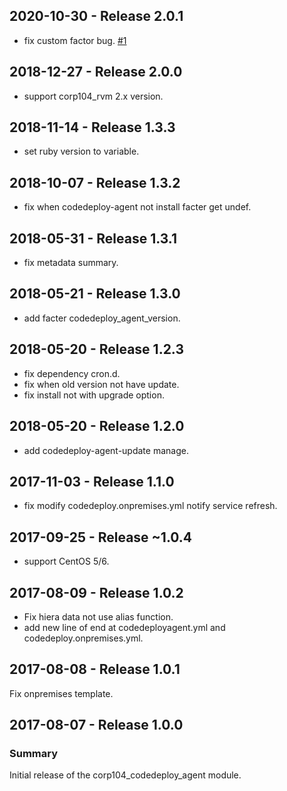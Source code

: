 ## 2020-10-30 - Release 2.0.1

  - fix custom factor bug. [#1](https://github.com/104corp/puppet-corp104_codedeploy_agent/issues/1)

## 2018-12-27 - Release 2.0.0

  - support corp104_rvm 2.x version.

## 2018-11-14 - Release 1.3.3

  - set ruby version to variable.

## 2018-10-07 - Release 1.3.2

  - fix when codedeploy-agent not install facter get undef.

## 2018-05-31 - Release 1.3.1

  - fix metadata summary.

## 2018-05-21 - Release 1.3.0

  - add facter codedeploy_agent_version.

## 2018-05-20 - Release 1.2.3

  - fix dependency cron.d.
  - fix when old version not have update.
  - fix install not with upgrade option.

## 2018-05-20 - Release 1.2.0

  - add codedeploy-agent-update manage.

## 2017-11-03 - Release 1.1.0

  - fix modify codedeploy.onpremises.yml notify service refresh.

## 2017-09-25 - Release ~1.0.4

  - support CentOS 5/6.

## 2017-08-09 - Release 1.0.2

  - Fix hiera data not use alias function.
  - add new line of end at codedeployagent.yml and codedeploy.onpremises.yml.

## 2017-08-08 - Release 1.0.1

Fix onpremises template.

## 2017-08-07 - Release 1.0.0
### Summary

Initial release of the corp104_codedeploy_agent module.
